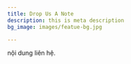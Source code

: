 ```yaml
---
title: Drop Us A Note
description: this is meta description
bg_image: images/featue-bg.jpg

---
```

nội dung liên hệ.